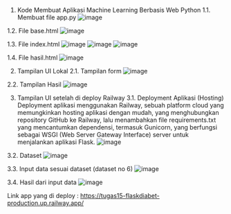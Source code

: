 1.	Kode Membuat Aplikasi Machine Learning Berbasis Web  Python
1.1.	 Membuat file app.py
       ![image](https://github.com/user-attachments/assets/8acfecbd-bddf-4131-b7e7-60c621e45af8)

1.2.	 File base.html
       ![image](https://github.com/user-attachments/assets/e384ef22-4728-4f49-b03c-702cc3b1cf00)

1.3.	 File index.html
       ![image](https://github.com/user-attachments/assets/a2b0c728-8e0e-4f13-b757-4df0e29786b6)
       ![image](https://github.com/user-attachments/assets/e1c1ef21-8ac3-4c55-abbd-04b2de3494cc)
       ![image](https://github.com/user-attachments/assets/da6ff4c0-d996-4c75-b698-eb887b758988)

1.4.	 File hasil.html
       ![image](https://github.com/user-attachments/assets/33f09e3a-b086-40de-94e4-9c9901bdc6b3)

2.	Tampilan UI Lokal
2.1.	 Tampilan form 
       ![image](https://github.com/user-attachments/assets/3939343e-6f35-475f-bb77-2649cf5b7f3f)

2.2.	 Tampilan Hasil
       ![image](https://github.com/user-attachments/assets/4a372429-2bca-4cca-a463-b9eb136c027a)

3.	Tampilan UI setelah di deploy Railway
3.1.	 Deployment Aplikasi (Hosting)
Deployment aplikasi menggunakan Railway, sebuah platform cloud yang memungkinkan hosting aplikasi dengan mudah, yang menghubungkan repository GitHub ke Railway, lalu menambahkan file requirements.txt yang mencantumkan dependensi, termasuk Gunicorn, yang berfungsi sebagai WSGI (Web Server Gateway Interface) server untuk menjalankan aplikasi Flask.
       ![image](https://github.com/user-attachments/assets/8e8ac70a-a67e-4cd5-b7b9-49093674d9c1)

3.2.	Dataset
      ![image](https://github.com/user-attachments/assets/284567d6-222c-490b-b4d3-6912fc7013d5)

3.3.  Input data sesuai dataset (dataset no 6)
      ![image](https://github.com/user-attachments/assets/d56a3bc3-d35d-42db-ba8b-6fb10c4be7b2)

3.4.  Hasil dari input data
      ![image](https://github.com/user-attachments/assets/4e6e61d7-93c8-4df2-8add-f6640765f453)

Link app yang di deploy : https://tugas15-flaskdiabet-production.up.railway.app/ 
